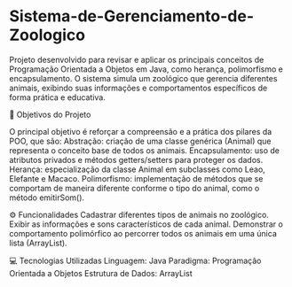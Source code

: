 # Sistema-de-Gerenciamento-de-Zoologico
Projeto desenvolvido para revisar e aplicar os principais conceitos de Programação Orientada a Objetos em Java, como herança, polimorfismo e encapsulamento. O sistema simula um zoológico que gerencia diferentes animais, exibindo suas informações e comportamentos específicos de forma prática e educativa.

🧩 Objetivos do Projeto

O principal objetivo é reforçar a compreensão e a prática dos pilares da POO, que são:
Abstração: criação de uma classe genérica (Animal) que representa o conceito base de todos os animais.
Encapsulamento: uso de atributos privados e métodos getters/setters para proteger os dados.
Herança: especialização da classe Animal em subclasses como Leao, Elefante e Macaco.
Polimorfismo: implementação de métodos que se comportam de maneira diferente conforme o tipo do animal, como o método emitirSom().

⚙️ Funcionalidades
Cadastrar diferentes tipos de animais no zoológico.
Exibir as informações e sons característicos de cada animal.
Demonstrar o comportamento polimórfico ao percorrer todos os animais em uma única lista (ArrayList<Animal>).

💻 Tecnologias Utilizadas
Linguagem: Java
Paradigma: Programação Orientada a Objetos
Estrutura de Dados: ArrayList

